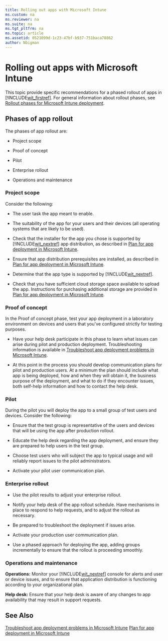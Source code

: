 ```yaml
---
title: Rolling out apps with Microsoft Intune
ms.custom: na
ms.reviewer: na
ms.suite: na
ms.tgt_pltfrm: na
ms.topic: article
ms.assetid: 0521099d-1c23-47bf-b937-751baca78862
author: Nbigman
---
```

# Rolling out apps with Microsoft Intune
This topic provide specific recommendations for a phased rollout of apps in [!INCLUDE[wit_firstref](./includes/wit_firstref_md.md)]. For general information about rollout phases, see [Rollout phases for Microsoft Intune deployment](rollout-phases-for-microsoft-intune-deployment.md).

## Phases of app rollout
The phases of app rollout are:

-   Project scope

-   Proof of concept

-   Pilot

-   Enterprise rollout

-   Operations and maintenance

### Project scope
Consider the following:

-   The user task the app meant to enable.

-   The suitability of  the app for your users and their devices (all operating systems that are likely to be used).

-   Check that the installer for the app you chose is supported by [!INCLUDE[wit_nextref](./includes/wit_nextref_md.md)] app distribution, as described in  [Plan for app deployment in Microsoft Intune](plan-for-app-deployment-in-microsoft-intune.md).

-   Ensure that app distribution prerequisites are installed, as described in [Plan for app deployment in Microsoft Intune](plan-for-app-deployment-in-microsoft-intune.md).

-   Determine that the app type is supported by [!INCLUDE[wit_nextref](./includes/wit_nextref_md.md)].

-   Check that  you have sufficient  cloud storage space available to upload the app. Instructions for purchasing additional storage are provided in [Plan for app deployment in Microsoft Intune](plan-for-app-deployment-in-microsoft-intune.md).

### Proof of concept
In the Proof of concept phase, test your app deployment in a laboratory environment on devices and users that you've configured strictly for testing purposes.

-   Have your help desk participate in this phase to learn what issues can arise during pilot and production deployment. Troubleshooting information is available in [Troubleshoot app deployment problems in Microsoft Intune](troubleshoot-app-deployment-problems-in-microsoft-intune.md).

-   At this point in the process you should develop communication plans for pilot and production users. At a minimum the plan should include what app is being deployed, how and when they will obtain it,  the business purpose of the deployment, and what to do if they encounter issues, both self-help information and how to contact the help desk.

### Pilot
During the pilot you will deploy the app to a small group of test users and devices. Consider the following:

-   Ensure that the test group is representative of the users and devices that will be using the app after production rollout.

-   Educate the help desk  regarding the app deployment, and ensure they are prepared to help users in the test group.

-   Choose test users who will subject the app to typical usage and will reliably report issues to the pilot administrators.

-   Activate your pilot user communication plan.

### Enterprise rollout

-   Use the pilot results to adjust your enterprise rollout.

-   Notify your help desk of the app rollout schedule. Have mechanisms in place to respond to help requests, and to adjust the rollout as necessary.

-   Be prepared to troubleshoot the deployment if issues arise.

-   Activate your production user communication plan.

-   Use a phased approach for deploying the app, adding groups incrementally to ensure that the rollout is proceeding smoothly.

### Operations and maintenance
**Operations:** Monitor your [!INCLUDE[wit_nextref](./includes/wit_nextref_md.md)] console for alerts and user or device issues, and to ensure that application distribution is functioning according to your organizational plan.

**Help desk:** Ensure that your help desk is aware of any changes to app availability that may result in support requests.

## See Also
[Troubleshoot app deployment problems in Microsoft Intune](troubleshoot-app-deployment-problems-in-microsoft-intune.md)
[Plan for app deployment in Microsoft Intune](plan-for-app-deployment-in-microsoft-intune.md)

